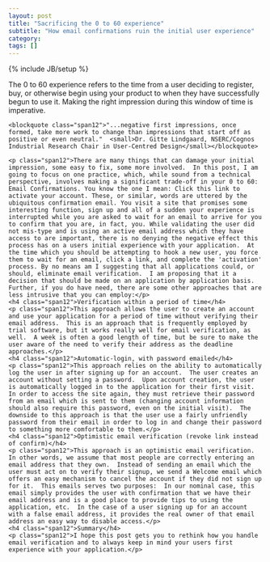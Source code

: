 ```yaml
---
layout: post
title: "Sacrificing the 0 to 60 experience"
subtitle: "How email confirmations ruin the initial user experience"
category: 
tags: []
---
```

{% include JB/setup %}

<section class="row">
	<p class="span12">The 0 to 60 experience refers to the time from a user deciding to register, buy, or otherwise begin using your product to when they have successfully begun to use it.  Making the right impression during this window of time is imperative.</p>

	<blockquote class="span12">"...negative first impressions, once formed, take more work to change than impressions that start off as positive or even neutral."  <small>Dr. Gitte Lindgaard, NSERC/Cognos Industrial Research Chair in User-Centred Design</small></blockquote>

	<p class="span12">There are many things that can damage your initial impression, some easy to fix, some more involved.  In this post, I am going to focus on one practice, which, while sound from a technical perspective, involves making a significant trade-off in your 0 to 60: Email Confirmations. You know the one I mean: Click this link to activate your account. These, or similar, words are uttered by the ubiquitous confirmation email. You visit a site that promises some interesting function, sign up and all of a sudden your experience is interrupted while you are asked to wait for an email to arrive for you to confirm that you are, in fact, you. While validating the user did not mis-type and is using an active email address which they have access to are important, there is no denying the negative effect this process has on a users initial experience with your application.  At the time which you should be attempting to hook a new user, you force them to wait for an email, click a link, and complete the 'activation' process. By no means am I suggesting that all applications could, or should, eliminate email verification.  I am proposing that it a decision that should be made on an application by application basis.  Further, if you do have need, there are some other approaches that are less intrusive that you can employ:</p>
	<h4 class="span12">Verification within a period of time</h4>
	<p class="span12">This approach allows the user to create an account and use your application for a period of time without verifying their email address.  This is an approach that is frequently employed by trial software, but it works really well for email verification, as well.  A week is often a good length of time, but be sure to make the user aware of the need to verify their address as the deadline approaches.</p>
	<h4 class="span12">Automatic-login, with password emailed</h4>
	<p class="span12">This approach relies on the ability to automatically log the user in after signing up for an account.  The user creates an account without setting a password.  Upon account creation, the user is automatically logged in to the application for their first visit.  In order to access the site again, they must retrieve their password from an email which is sent to them (changing account information should also require this password, even on the initial visit).  The downside to this approach is that the user use a fairly unfriendly password from their email in order to log in and change their password to something more comfortable to them.</p>
	<h4 class="span12">Optimistic email verification (revoke link instead of confirm)</h4>
	<p class="span12">This approach is an optimistic email verification.  In other words, we assume that most people are correctly entering an email address that they own.  Instead of sending an email which the user must act on to verify their signup, we send a Welcome email which offers an easy mechanism to cancel the account if they did not sign up for it.  This emails serves two purposes:  In our nominal case, this email simply provides the user with confirmation that we have their email address and is a good place to provide tips to using the application, etc.  In the case of a user signing up for an account with a false email address, it provides the real owner of that email address an easy way to disable access.</p>
	<h4 class="span12">Summary</h4>
	<p class="span12">I hope this post gets you to rethink how you handle email verification and to always keep in mind your users first experience with your application.</p>
</section>